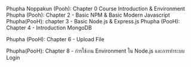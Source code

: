 Phupha Noppakun (Pooh): Chapter 0 Course Introduction & Environment  
Phupha (Pooh): Chapter 2 - Basic NPM & Basic Modern Javascript
Phupha(PooH): chapter 3 - Basic Node.js & Express.js
Phupha (PooH): Chapter 4 - Introduction MongoDB

Phupha (PooH): Chapter 6 - Upload File

Phupha(PooH): Chapter 8 - กํารใช้งาน Environment ใน Node.js และการทำระบบ Login
